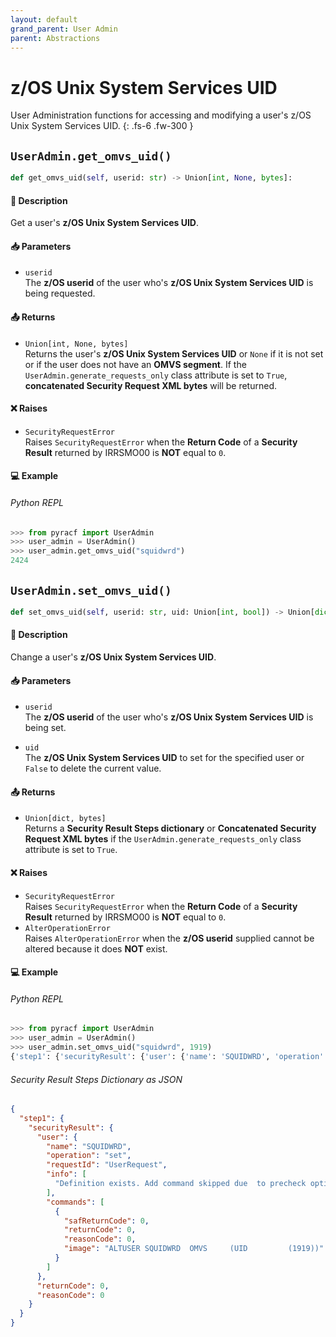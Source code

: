 ```yaml
---
layout: default
grand_parent: User Admin
parent: Abstractions
---
```


# z/OS Unix System Services UID

User Administration functions for accessing and modifying a user's z/OS Unix System Services UID. 
{: .fs-6 .fw-300 }

## `UserAdmin.get_omvs_uid()`

```python
def get_omvs_uid(self, userid: str) -> Union[int, None, bytes]:
```

#### 📄 Description

Get a user's **z/OS Unix System Services UID**.

#### 📥 Parameters
* `userid`<br>
  The **z/OS userid** of the user who's **z/OS Unix System Services UID** is being requested.

#### 📤 Returns
* `Union[int, None, bytes]`<br>
  Returns the user's **z/OS Unix System Services UID** or `None` if it is not set or if the user does not have an **OMVS segment**. If the `UserAdmin.generate_requests_only` class attribute is set to `True`, **concatenated Security Request XML bytes** will be returned.

#### ❌ Raises
* `SecurityRequestError`<br>
  Raises `SecurityRequestError` when the **Return Code** of a **Security Result** returned by IRRSMO00 is **NOT** equal to `0`.

#### 💻 Example

###### Python REPL
```python
>>> from pyracf import UserAdmin
>>> user_admin = UserAdmin()
>>> user_admin.get_omvs_uid("squidwrd")
2424
```

## `UserAdmin.set_omvs_uid()`

```python
def set_omvs_uid(self, userid: str, uid: Union[int, bool]) -> Union[dict, bytes]:
```

#### 📄 Description

Change a user's **z/OS Unix System Services UID**.

#### 📥 Parameters
* `userid`<br>
  The **z/OS userid** of the user who's **z/OS Unix System Services UID** is being set.

* `uid`<br>
  The **z/OS Unix System Services UID** to set for the specified user or `False` to delete the current value.

#### 📤 Returns
* `Union[dict, bytes]`<br>
  Returns a **Security Result Steps dictionary** or **Concatenated Security Request XML bytes** if the `UserAdmin.generate_requests_only` class attribute is set to `True`.

#### ❌ Raises
* `SecurityRequestError`<br>
  Raises `SecurityRequestError` when the **Return Code** of a **Security Result** returned by IRRSMO00 is **NOT** equal to `0`.
* `AlterOperationError`<br>
  Raises `AlterOperationError` when the **z/OS userid** supplied cannot be altered because it does **NOT** exist.

#### 💻 Example

###### Python REPL
```python
>>> from pyracf import UserAdmin
>>> user_admin = UserAdmin()
>>> user_admin.set_omvs_uid("squidwrd", 1919)
{'step1': {'securityResult': {'user': {'name': 'SQUIDWRD', 'operation': 'set', 'requestId': 'UserRequest', 'info': ['Definition exists. Add command skipped due  to precheck option'], 'commands': [{'safReturnCode': 0, 'returnCode': 0, 'reasonCode': 0, 'image': 'ALTUSER SQUIDWRD  OMVS     (UID         (1919))'}]}, 'returnCode': 0, 'reasonCode': 0, 'runningUserid': 'testuser'}}}
```

###### Security Result Steps Dictionary as JSON
```json
{
  "step1": {
    "securityResult": {
      "user": {
        "name": "SQUIDWRD",
        "operation": "set",
        "requestId": "UserRequest",
        "info": [
          "Definition exists. Add command skipped due  to precheck option"
        ],
        "commands": [
          {
            "safReturnCode": 0,
            "returnCode": 0,
            "reasonCode": 0,
            "image": "ALTUSER SQUIDWRD  OMVS     (UID         (1919))"
          }
        ]
      },
      "returnCode": 0,
      "reasonCode": 0
    }
  }
}
```